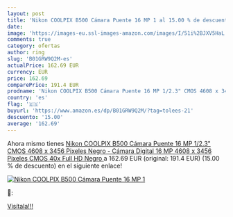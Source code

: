 ```yaml
---
layout: post
title: 'Nikon COOLPIX B500 Cámara Puente 16 MP 1 al 15.00 % de descuento'
date: 
image: 'https://images-eu.ssl-images-amazon.com/images/I/51i%2BJXV5HaL._SL200_.jpg'
comments: true
category: ofertas
author: ring
slug: 'B01GRW9Q2M-es'
actualPrice: 162.69 EUR
currency: EUR
price: 162.69
comparePrice: 191.4 EUR
prodname: 'Nikon COOLPIX B500 Cámara Puente 16 MP 1/2.3" CMOS 4608 x 3456 Pixeles Negro - Cámara Digital  16 MP  4608 x 3456 Pixeles  CMOS  40x  Full HD  Negro '
country: 'es'
flag: '🇪🇸'
buyurl: 'https://www.amazon.es/dp/B01GRW9Q2M/?tag=tolees-21'
descuento: '15.00'
average: '162.69'
---
```


Ahora mismo tienes [Nikon COOLPIX B500 Cámara Puente 16 MP 1/2.3" CMOS 4608 x 3456 Pixeles Negro - Cámara Digital  16 MP  4608 x 3456 Pixeles  CMOS  40x  Full HD  Negro ](https://www.amazon.es/dp/B01GRW9Q2M/?tag=tolees-21) a 162.69 EUR (original: 191.4 EUR) (15.00 %  de descuento) en el siguiente enlace!

[![Nikon COOLPIX B500 Cámara Puente 16 MP 1](https://images-eu.ssl-images-amazon.com/images/I/51i%2BJXV5HaL._SL200_.jpg)](https://www.amazon.es/dp/B01GRW9Q2M/?tag=tolees-21)

🔎:


[Visítala!!!](https://www.amazon.es/dp/B01GRW9Q2M/?tag=tolees-21)
